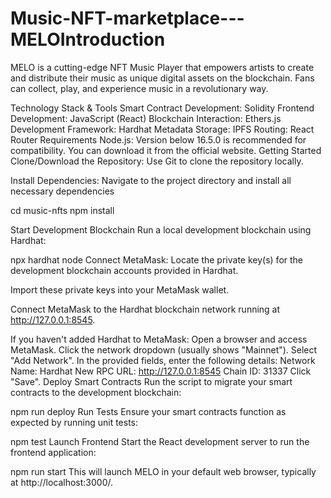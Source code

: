 # Music-NFT-marketplace---MELOIntroduction
MELO is a cutting-edge NFT Music Player that empowers artists to create and distribute their music as unique digital assets on the blockchain. Fans can collect, play, and experience music in a revolutionary way.

Technology Stack & Tools
Smart Contract Development: Solidity
Frontend Development: JavaScript (React)
Blockchain Interaction: Ethers.js
Development Framework: Hardhat
Metadata Storage: IPFS
Routing: React Router
Requirements
Node.js: Version below 16.5.0 is recommended for compatibility. You can download it from the official website.
Getting Started
Clone/Download the Repository: Use Git to clone the repository locally.

Install Dependencies: Navigate to the project directory and install all necessary dependencies

cd music-nfts
npm install

Start Development Blockchain
Run a local development blockchain using Hardhat:

npx hardhat node
Connect MetaMask:
Locate the private key(s) for the development blockchain accounts provided in Hardhat.

Import these private keys into your MetaMask wallet.

Connect MetaMask to the Hardhat blockchain network running at http://127.0.0.1:8545.

If you haven't added Hardhat to MetaMask:
Open a browser and access MetaMask.
Click the network dropdown (usually shows "Mainnet").
Select "Add Network".
In the provided fields, enter the following details:
Network Name: Hardhat
New RPC URL: http://127.0.0.1:8545
Chain ID: 31337
Click "Save".
Deploy Smart Contracts
Run the script to migrate your smart contracts to the development blockchain:

npm run deploy
Run Tests
Ensure your smart contracts function as expected by running unit tests:

npm test
Launch Frontend
Start the React development server to run the frontend application:

npm run start
This will launch MELO in your default web browser, typically at http://localhost:3000/.
